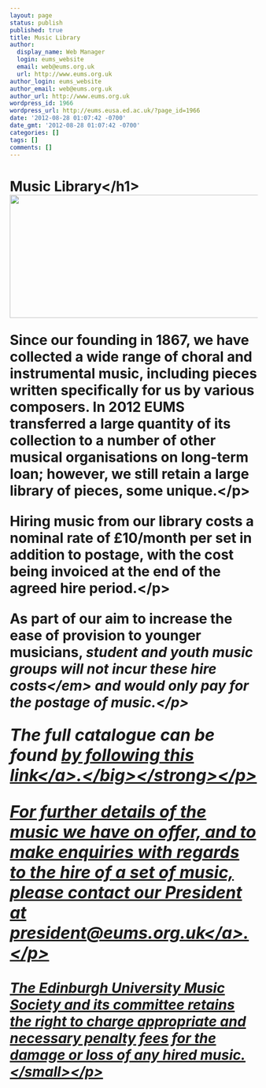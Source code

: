 ```yaml
---
layout: page
status: publish
published: true
title: Music Library
author:
  display_name: Web Manager
  login: eums_website
  email: web@eums.org.uk
  url: http://www.eums.org.uk
author_login: eums_website
author_email: web@eums.org.uk
author_url: http://www.eums.org.uk
wordpress_id: 1966
wordpress_url: http://eums.eusa.ed.ac.uk/?page_id=1966
date: '2012-08-28 01:07:42 -0700'
date_gmt: '2012-08-28 01:07:42 -0700'
categories: []
tags: []
comments: []
---
```

<h1 style="text-align: left;">Music Library<&#47;h1><br />
<img alt="" src="http:&#47;&#47;eums.eusa.ed.ac.uk&#47;wp-content&#47;uploads&#47;images&#47;w620&#47;library.jpg" width="620" height="250" &#47;></p>
<p style="text-align: left;">Since our founding in 1867, we have collected a wide range of choral and instrumental music, including pieces written specifically for us by various composers. In 2012 EUMS transferred a large quantity of its collection to a number of other musical organisations on long-term loan; however, we still retain a large library of pieces, some unique.<&#47;p></p>
<p style="text-align: left;">Hiring music from our library costs a nominal rate of &pound;10&#47;month per set in addition to postage, with the cost being invoiced at the end of the agreed hire period.<&#47;p></p>
<p style="text-align: left;">As part of our aim to increase the ease of provision to younger musicians, <em>student and youth music groups will not incur these hire costs<&#47;em> and would only pay for the postage of music.<&#47;p></p>
<p style="text-align: left;"><strong><big>The full catalogue can be found <a title="Our music catalogue" href="http:&#47;&#47;eums.eusa.ed.ac.uk&#47;wp-content&#47;uploads&#47;files&#47;catalogue.pdf">by following this link<&#47;a>.<&#47;big><&#47;strong><&#47;p></p>
<p style="text-align: left;">For further details of the music we have on offer, and to make enquiries with regards to the hire of a set of music, please contact our President at <a title="Email us" href="mailto:president@eums.org.uk" target="_blank">president@eums.org.uk<&#47;a>.<&#47;p></p>
<p style="text-align: left;"><small>The Edinburgh University Music Society and its committee retains the right to charge appropriate and necessary penalty fees for the damage or loss of any hired music.<&#47;small><&#47;p></p>
